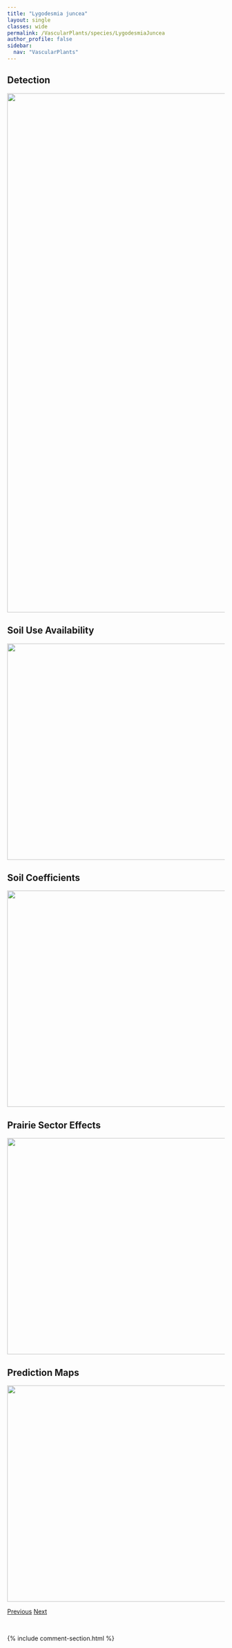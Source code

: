 ```yaml
---
title: "Lygodesmia juncea"
layout: single
classes: wide
permalink: /VascularPlants/species/LygodesmiaJuncea
author_profile: false
sidebar:
  nav: "VascularPlants"
---
```


<h2>Detection</h2>

<a href="https://drive.google.com/uc?export=view&id=1n555r0fexY7kVPTDzHKKn-Q6uoGFlYc9">
<img src="https://drive.google.com/uc?export=view&id=1n555r0fexY7kVPTDzHKKn-Q6uoGFlYc9" height = "1200" width = "800">
</a>


<h2>Soil Use Availability</h2>

<a href="https://drive.google.com/uc?export=view&id=1FOd9JRWi2kcp3D1K-7p38Zb95d5U5vRw">
<img src="https://drive.google.com/uc?export=view&id=1FOd9JRWi2kcp3D1K-7p38Zb95d5U5vRw" height = "500" width = "1000">
</a>


<h2>Soil Coefficients</h2>

<a href="https://drive.google.com/uc?export=view&id=1mqbE6EDBxNFLkmKPiINX4psH3wkZUumn">
<img src="https://drive.google.com/uc?export=view&id=1mqbE6EDBxNFLkmKPiINX4psH3wkZUumn" height = "500" width = "1000">
</a>


<h2>Prairie Sector Effects</h2>

<a href="https://drive.google.com/uc?export=view&id=1cFPCN4URY_e73D10OwqxGyd2y3vVg40v">
<img src="https://drive.google.com/uc?export=view&id=1cFPCN4URY_e73D10OwqxGyd2y3vVg40v" height = "500" width = "1000">
</a>


<h2>Prediction Maps</h2>

<a href="https://drive.google.com/uc?export=view&id=1MrIqG1Q9aBWc8ndDQ8B0RI80IflkoZxu">
<img src="https://drive.google.com/uc?export=view&id=1MrIqG1Q9aBWc8ndDQ8B0RI80IflkoZxu" height = "500" width = "1000">
</a>


<a href="/DevelopmentWebsite/VascularPlants/species/LycopusUniflorus" class="pagination--pager" title="Lycopus uniflorus">Previous</a> <a href="/DevelopmentWebsite/VascularPlants/species/LysimachiaCiliata" class="pagination--pager" title="Lysimachia ciliata">Next</a>

<p>&nbsp;</p>

{% include comment-section.html %}
